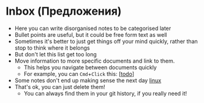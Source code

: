 # Inbox \(Предложения\)

* Here you can write disorganised notes to be categorised later
* Bullet points are useful, but it could be free form text as well
* Sometimes it's better to just get things off your mind quickly, rather than stop to think where it belongs
* But don't let this list get too long
* Move information to more specific documents and link to them.
  * This helps you navigate between documents quickly
  * For example, you can `Cmd`+`Click` this: \[[todo](todo.md)\]
* Some notes don't end up making sense the next day [linux](inbox.md)
* That's ok, you can just delete them!
  * You can always find them in your git history, if you really need it!

